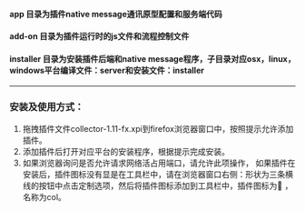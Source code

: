 #### app 目录为插件native message通讯原型配置和服务端代码
#### add-on 目录为插件运行时的js文件和流程控制文件
#### installer 目录为安装插件后端和native message程序，子目录对应osx，linux，windows平台编译文件：server和安装文件：installer

----
### 安装及使用方式：

1. 拖拽插件文件collector-1.11-fx.xpi到firefox浏览器窗口中，按照提示允许添加插件。
2. 添加插件后打开对应平台的安装程序，根据提示完成安装。
3. 如果浏览器询问是否允许请求网络活占用端口，请允许此项操作， 如果插件在安装后，插件图标没有显是在工具栏中，请在浏览器窗口右侧：形状为三条横线的按钮中点击定制选项，然后将插件图标添加到工具栏中，插件图标为🍉  ，名称为col。